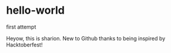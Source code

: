 # hello-world
first attempt

Heyow, this is sharion. New to Github thanks to being inspired by Hacktoberfest!
